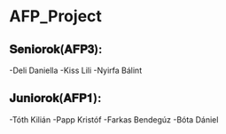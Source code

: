# AFP_Project

## 𝐒𝐞𝐧𝐢𝐨𝐫𝐨𝐤(𝐀𝐅𝐏𝟑): 
-Deli Daniella
-Kiss Lili
-Nyirfa Bálint

## 𝐉𝐮𝐧𝐢𝐨𝐫𝐨𝐤(𝐀𝐅𝐏𝟏):
-Tóth Kilián
-Papp Kristóf
-Farkas Bendegúz
-Bóta Dániel
